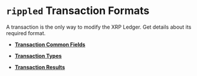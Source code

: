 # `rippled` Transaction Formats

A transaction is the only way to modify the XRP Ledger. Get details about its required format.

* **[Transaction Common Fields](x)**
<!--{# TODO: provide overview text of what this content is all about #}-->

* **[Transaction Types](x)**
<!--{# TODO: provide overview text of what this content is all about #}-->

* **[Transaction Results](x)**
<!--{# TODO: provide overview text of what this content is all about #}-->

<!--{# TODO: This page may need to catch overflow of any doc from https://developers.ripple.com/reference-transaction-format.html that hasn't been moved out to other docs, such as tutorials and more granular reference docs. If yes - need to adjust presentation of links to child pages above because they may look like anchor links to topics on the page and cause confusion. Ideally, we'd provide another page in this hierarchy that reflects the content in the overflow. #}-->
